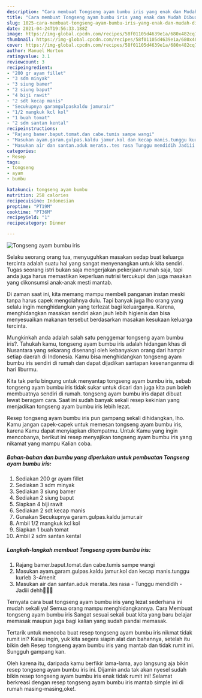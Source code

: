 ```yaml
---
description: "Cara membuat Tongseng ayam bumbu iris yang enak dan Mudah Dibuat"
title: "Cara membuat Tongseng ayam bumbu iris yang enak dan Mudah Dibuat"
slug: 1025-cara-membuat-tongseng-ayam-bumbu-iris-yang-enak-dan-mudah-dibuat
date: 2021-04-24T19:56:33.188Z
image: https://img-global.cpcdn.com/recipes/58f01105d4639e1a/680x482cq70/tongseng-ayam-bumbu-iris-foto-resep-utama.jpg
thumbnail: https://img-global.cpcdn.com/recipes/58f01105d4639e1a/680x482cq70/tongseng-ayam-bumbu-iris-foto-resep-utama.jpg
cover: https://img-global.cpcdn.com/recipes/58f01105d4639e1a/680x482cq70/tongseng-ayam-bumbu-iris-foto-resep-utama.jpg
author: Manuel Horton
ratingvalue: 3.1
reviewcount: 3
recipeingredient:
- "200 gr ayam fillet"
- "3 sdm minyak"
- "3 siung bamer"
- "2 siung baput"
- "4 biji rawit"
- "2 sdt kecap manis"
- "Secukupnya garamgulpaskaldu jamurair"
- "1/2 mangkuk kcl kol"
- "1 buah tomat"
- "2 sdm santan kental"
recipeinstructions:
- "Rajang bamer.baput.tomat.dan cabe.tumis sampe wangi"
- "Masukan ayam.garam.gulpas.kaldu jamur.kol dan kecap manis.tunggu kurleb 3-4menit"
- "Masukan air dan santan.aduk merata..tes rasa Tunggu mendidih Jadiii dehh🤗🤤🤤"
categories:
- Resep
tags:
- tongseng
- ayam
- bumbu

katakunci: tongseng ayam bumbu 
nutrition: 258 calories
recipecuisine: Indonesian
preptime: "PT19M"
cooktime: "PT36M"
recipeyield: "1"
recipecategory: Dinner

---
```



![Tongseng ayam bumbu iris](https://img-global.cpcdn.com/recipes/58f01105d4639e1a/680x482cq70/tongseng-ayam-bumbu-iris-foto-resep-utama.jpg)

Selaku seorang orang tua, menyuguhkan masakan sedap buat keluarga tercinta adalah suatu hal yang sangat menyenangkan untuk kita sendiri. Tugas seorang istri bukan saja mengerjakan pekerjaan rumah saja, tapi anda juga harus memastikan keperluan nutrisi tercukupi dan juga masakan yang dikonsumsi anak-anak mesti mantab.

Di zaman  saat ini, kita memang mampu membeli panganan instan meski tanpa harus capek mengolahnya dulu. Tapi banyak juga lho orang yang selalu ingin menghidangkan yang terlezat bagi keluarganya. Karena, menghidangkan masakan sendiri akan jauh lebih higienis dan bisa menyesuaikan makanan tersebut berdasarkan masakan kesukaan keluarga tercinta. 



Mungkinkah anda adalah salah satu penggemar tongseng ayam bumbu iris?. Tahukah kamu, tongseng ayam bumbu iris adalah hidangan khas di Nusantara yang sekarang disenangi oleh kebanyakan orang dari hampir setiap daerah di Indonesia. Kamu bisa menghidangkan tongseng ayam bumbu iris sendiri di rumah dan dapat dijadikan santapan kesenanganmu di hari liburmu.

Kita tak perlu bingung untuk menyantap tongseng ayam bumbu iris, sebab tongseng ayam bumbu iris tidak sukar untuk dicari dan juga kita pun boleh membuatnya sendiri di rumah. tongseng ayam bumbu iris dapat dibuat lewat beragam cara. Saat ini sudah banyak sekali resep kekinian yang menjadikan tongseng ayam bumbu iris lebih lezat.

Resep tongseng ayam bumbu iris pun gampang sekali dihidangkan, lho. Kamu jangan capek-capek untuk memesan tongseng ayam bumbu iris, karena Kamu dapat menyiapkan ditempatmu. Untuk Kamu yang ingin mencobanya, berikut ini resep menyajikan tongseng ayam bumbu iris yang nikamat yang mampu Kalian coba.

<!--inarticleads1-->

##### Bahan-bahan dan bumbu yang diperlukan untuk pembuatan Tongseng ayam bumbu iris:

1. Sediakan 200 gr ayam fillet
1. Sediakan 3 sdm minyak
1. Sediakan 3 siung bamer
1. Sediakan 2 siung baput
1. Siapkan 4 biji rawit
1. Sediakan 2 sdt kecap manis
1. Gunakan Secukupnya garam.gulpas.kaldu jamur.air
1. Ambil 1/2 mangkuk kcl kol
1. Siapkan 1 buah tomat
1. Ambil 2 sdm santan kental




<!--inarticleads2-->

##### Langkah-langkah membuat Tongseng ayam bumbu iris:

1. Rajang bamer.baput.tomat.dan cabe.tumis sampe wangi
1. Masukan ayam.garam.gulpas.kaldu jamur.kol dan kecap manis.tunggu kurleb 3-4menit
1. Masukan air dan santan.aduk merata..tes rasa - Tunggu mendidih - Jadiii dehh🤗🤤🤤




Ternyata cara buat tongseng ayam bumbu iris yang lezat sederhana ini mudah sekali ya! Semua orang mampu menghidangkannya. Cara Membuat tongseng ayam bumbu iris Sangat sesuai sekali buat kita yang baru belajar memasak maupun juga bagi kalian yang sudah pandai memasak.

Tertarik untuk mencoba buat resep tongseng ayam bumbu iris nikmat tidak rumit ini? Kalau ingin, yuk kita segera siapin alat dan bahannya, setelah itu bikin deh Resep tongseng ayam bumbu iris yang mantab dan tidak rumit ini. Sungguh gampang kan. 

Oleh karena itu, daripada kamu berfikir lama-lama, ayo langsung aja bikin resep tongseng ayam bumbu iris ini. Dijamin anda tak akan nyesel sudah bikin resep tongseng ayam bumbu iris enak tidak rumit ini! Selamat berkreasi dengan resep tongseng ayam bumbu iris mantab simple ini di rumah masing-masing,oke!.

